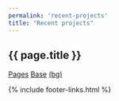 ```yaml
---
permalink: 'recent-projects'
title: "Recent projects"
---
```


## {{ page.title }}

[Pages](https://nikahmadz.github.io/pages)
[Base](https://nikahmadz.github.io/base)
[(bg)](https://nikahmadz.github.io/base/test/background)

{% include footer-links.html %}
